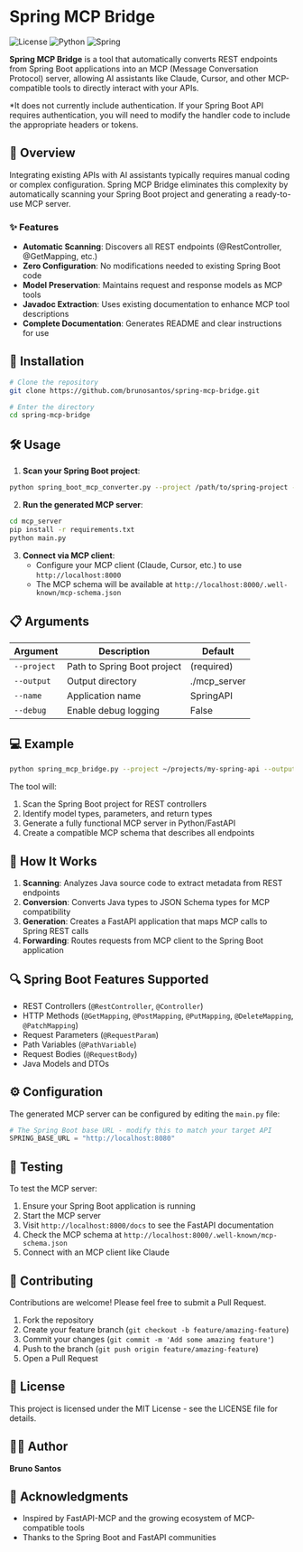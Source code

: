 # Spring MCP Bridge

![License](https://img.shields.io/badge/license-MIT-blue.svg)
![Python](https://img.shields.io/badge/python-3.8%2B-green.svg)
![Spring](https://img.shields.io/badge/spring-boot%203.x-green.svg)

**Spring MCP Bridge** is a tool that automatically converts REST endpoints from Spring Boot applications into an MCP (Message Conversation Protocol) server, allowing AI assistants like Claude, Cursor, and other MCP-compatible tools to directly interact with your APIs.

*It does not currently include authentication. If your Spring Boot API requires authentication, you will need to modify the handler code to include the appropriate headers or tokens.

## 📖 Overview

Integrating existing APIs with AI assistants typically requires manual coding or complex configuration. Spring MCP Bridge eliminates this complexity by automatically scanning your Spring Boot project and generating a ready-to-use MCP server.

### ✨ Features

- **Automatic Scanning**: Discovers all REST endpoints (@RestController, @GetMapping, etc.)
- **Zero Configuration**: No modifications needed to existing Spring Boot code
- **Model Preservation**: Maintains request and response models as MCP tools
- **Javadoc Extraction**: Uses existing documentation to enhance MCP tool descriptions
- **Complete Documentation**: Generates README and clear instructions for use

## 🚀 Installation

```bash
# Clone the repository
git clone https://github.com/brunosantos/spring-mcp-bridge.git

# Enter the directory
cd spring-mcp-bridge
```

## 🛠️ Usage

1. **Scan your Spring Boot project**:

```bash
python spring_boot_mcp_converter.py --project /path/to/spring-project --output ./mcp_server --name MyAPI
```

2. **Run the generated MCP server**:

```bash
cd mcp_server
pip install -r requirements.txt
python main.py
```

3. **Connect via MCP client**:
   - Configure your MCP client (Claude, Cursor, etc.) to use `http://localhost:8000`
   - The MCP schema will be available at `http://localhost:8000/.well-known/mcp-schema.json`

## 📋 Arguments

| Argument    | Description                      | Default      |
|-------------|----------------------------------|--------------|
| `--project` | Path to Spring Boot project      | (required)   |
| `--output`  | Output directory                 | ./mcp_server |
| `--name`    | Application name                 | SpringAPI    |
| `--debug`   | Enable debug logging             | False        |

## 💻 Example

```bash
python spring_mcp_bridge.py --project ~/projects/my-spring-api --output ./mcp_server --name MyAPI
```

The tool will:
1. Scan the Spring Boot project for REST controllers
2. Identify model types, parameters, and return types
3. Generate a fully functional MCP server in Python/FastAPI
4. Create a compatible MCP schema that describes all endpoints

## 🔄 How It Works

1. **Scanning**: Analyzes Java source code to extract metadata from REST endpoints
2. **Conversion**: Converts Java types to JSON Schema types for MCP compatibility
3. **Generation**: Creates a FastAPI application that maps MCP calls to Spring REST calls
4. **Forwarding**: Routes requests from MCP client to the Spring Boot application

## 🔍 Spring Boot Features Supported

- REST Controllers (`@RestController`, `@Controller`)
- HTTP Methods (`@GetMapping`, `@PostMapping`, `@PutMapping`, `@DeleteMapping`, `@PatchMapping`)
- Request Parameters (`@RequestParam`)
- Path Variables (`@PathVariable`)
- Request Bodies (`@RequestBody`)
- Java Models and DTOs

## ⚙️ Configuration

The generated MCP server can be configured by editing the `main.py` file:

```python
# The Spring Boot base URL - modify this to match your target API
SPRING_BASE_URL = "http://localhost:8080"
```

## 🧪 Testing

To test the MCP server:

1. Ensure your Spring Boot application is running
2. Start the MCP server
3. Visit `http://localhost:8000/docs` to see the FastAPI documentation
4. Check the MCP schema at `http://localhost:8000/.well-known/mcp-schema.json`
5. Connect with an MCP client like Claude

## 🤝 Contributing

Contributions are welcome! Please feel free to submit a Pull Request.

1. Fork the repository
2. Create your feature branch (`git checkout -b feature/amazing-feature`)
3. Commit your changes (`git commit -m 'Add some amazing feature'`)
4. Push to the branch (`git push origin feature/amazing-feature`)
5. Open a Pull Request

## 📄 License

This project is licensed under the MIT License - see the LICENSE file for details.

## 👨‍💻 Author

**Bruno Santos**

## 🙏 Acknowledgments

- Inspired by FastAPI-MCP and the growing ecosystem of MCP-compatible tools
- Thanks to the Spring Boot and FastAPI communities